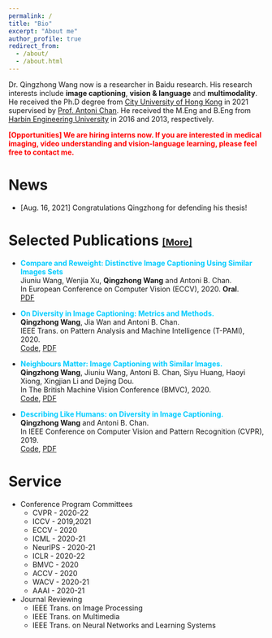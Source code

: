 ```yaml
---
permalink: /
title: "Bio"
excerpt: "About me"
author_profile: true
redirect_from: 
  - /about/
  - /about.html
---
```


Dr. Qingzhong Wang now is a researcher in Baidu research. His research interests include **image captioning**, **vision & language** and **multimodality**. He received the Ph.D degree from [City University of Hong Kong](https://www.cs.cityu.edu.hk/) in 2021 supervised by [Prof. Antoni Chan](https://www.cs.cityu.edu.hk/~abchan/). He received the M.Eng and B.Eng from [Harbin Engineering University](http://www.hrbeu.edu.cn/) in 2016 and 2013, respectively.

<span style="color:red">**[Opportunities] We are hiring interns now. If you are interested in medical imaging, video understanding and vision-language learning, please feel free to contact me.**</span>

News
======
* [Aug. 16, 2021] Congratulations Qingzhong for defending his thesis!

Selected Publications [<font size=4>[More]</font>](https://scholar.google.com/citations?user=e7ZsEIcAAAAJ&hl=zh-CN)
======
* <span style="color:#00ccff"><strong> Compare and Reweight: Distinctive Image Captioning Using Similar Images Sets </strong></span> \
  Jiuniu Wang, Wenjia Xu, **Qingzhong Wang** and Antoni B. Chan. \
  In European Conference on Computer Vision (ECCV), 2020. **Oral**. \
  [PDF](https://arxiv.org/pdf/2007.06877.pdf)
  
* <span style="color:#00ccff"><strong>On Diversity in Image Captioning: Metrics and Methods.</strong></span> \
**Qingzhong Wang**, Jia Wan and Antoni B. Chan. \
IEEE Trans. on Pattern Analysis and Machine Intelligence (T-PAMI), 2020. \
[Code](https://github.com/qingzwang/DiverseImageCaptioning), [PDF](http://visal.cs.cityu.edu.hk/static/pubs/journal/pami20-diverse.pdf)

* <span style="color:#00ccff"><strong>Neighbours Matter: Image Captioning with Similar Images.</strong></span> \
**Qingzhong Wang**, Jiuniu Wang, Antoni B. Chan, Siyu Huang, Haoyi Xiong, Xingjian Li and Dejing Dou. \
In The British Machine Vision Conference (BMVC), 2020. \
[Code](https://github.com/qingzwang/), [PDF](http://visal.cs.cityu.edu.hk/static/pubs/conf/bmvc20-neighbours.pdf)

* <span style="color:#00ccff"><strong>Describing Like Humans: on Diversity in Image Captioning.</strong></span> \
**Qingzhong Wang** and Antoni B. Chan. \
In IEEE Conference on Computer Vision and Pattern Recognition (CVPR), 2019. \
[Code](https://github.com/qingzwang/DiversityMetrics), [PDF](https://openaccess.thecvf.com/content_CVPR_2019/papers/Wang_Describing_Like_Humans_On_Diversity_in_Image_Captioning_CVPR_2019_paper.pdf)

Service
=======
* Conference Program Committees
  * CVPR - 2020-22
  * ICCV - 2019,2021
  * ECCV - 2020
  * ICML - 2020-21
  * NeurIPS - 2020-21
  * ICLR - 2020-22
  * BMVC - 2020
  * ACCV - 2020
  * WACV - 2020-21
  * AAAI - 2020-21
* Journal Reviewing
  * IEEE Trans. on Image Processing
  * IEEE Trans. on Multimedia
  * IEEE Trans. on Neural Networks and Learning Systems


